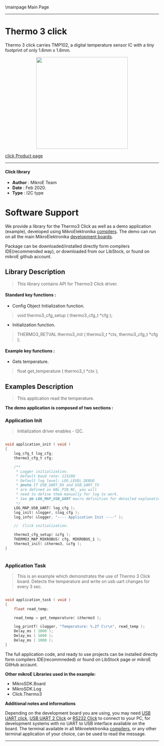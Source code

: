 \mainpage Main Page
 
---
# Thermo 3 click

Thermo 3 click carries TMP102, a digital temperature sensor IC with a tiny footprint of only 1.6mm x 1.6mm.

<p align="center">
  <img src="https://download.mikroe.com/images/click_for_ide/thermo3_click.png" height=300px>
</p>

[click Product page](https://www.mikroe.com/thermo-3-click)

---


#### Click library 

- **Author**        : MikroE Team
- **Date**          : Feb 2020.
- **Type**          : I2C type


# Software Support

We provide a library for the Thermo3 Click 
as well as a demo application (example), developed using MikroElektronika 
[compilers](https://shop.mikroe.com/compilers). 
The demo can run on all the main MikroElektronika [development boards](https://shop.mikroe.com/development-boards).

Package can be downloaded/installed directly form compilers IDE(recommended way), or downloaded from our LibStock, or found on mikroE github account. 

## Library Description

> This library contains API for Thermo3 Click driver.

#### Standard key functions :

- Config Object Initialization function.
> void thermo3_cfg_setup ( thermo3_cfg_t *cfg ); 
 
- Initialization function.
> THERMO3_RETVAL thermo3_init ( thermo3_t *ctx, thermo3_cfg_t *cfg );


#### Example key functions :

- Gets temperature.
> float get_temperature ( thermo3_t *ctx );


## Examples Description

> This application read the temperature.

**The demo application is composed of two sections :**

### Application Init 

> Initialization driver enables - I2C.

```c

void application_init ( void )
{
    log_cfg_t log_cfg;
    thermo3_cfg_t cfg;

    /** 
     * Logger initialization.
     * Default baud rate: 115200
     * Default log level: LOG_LEVEL_DEBUG
     * @note If USB_UART_RX and USB_UART_TX 
     * are defined as HAL_PIN_NC, you will 
     * need to define them manually for log to work. 
     * See @b LOG_MAP_USB_UART macro definition for detailed explanation.
     */
    LOG_MAP_USB_UART( log_cfg );
    log_init( &logger, &log_cfg );
    log_info( &logger, "---- Application Init ----" );

    //  Click initialization.

    thermo3_cfg_setup( &cfg );
    THERMO3_MAP_MIKROBUS( cfg, MIKROBUS_1 );
    thermo3_init( &thermo3, &cfg );
}
  
```

### Application Task

> This is an example which demonstrates the use of Thermo 3 Click board. Detects the temperature and write on usb uart changes for every 3 sec.

```c

void application_task ( void )
{
    float read_temp;

    read_temp = get_temperature( &thermo3 );

    log_printf( &logger, "Temperature: %.2f C\r\n", read_temp );
    Delay_ms ( 1000 );
    Delay_ms ( 1000 );
    Delay_ms ( 1000 );
}  

```


The full application code, and ready to use projects can be  installed directly form compilers IDE(recommneded) or found on LibStock page or mikroE GitHub accaunt.

**Other mikroE Libraries used in the example:** 

- MikroSDK.Board
- MikroSDK.Log
- Click.Thermo3

**Additional notes and informations**

Depending on the development board you are using, you may need 
[USB UART click](https://shop.mikroe.com/usb-uart-click), 
[USB UART 2 Click](https://shop.mikroe.com/usb-uart-2-click) or 
[RS232 Click](https://shop.mikroe.com/rs232-click) to connect to your PC, for 
development systems with no UART to USB interface available on the board. The 
terminal available in all Mikroelektronika 
[compilers](https://shop.mikroe.com/compilers), or any other terminal application 
of your choice, can be used to read the message.



---
